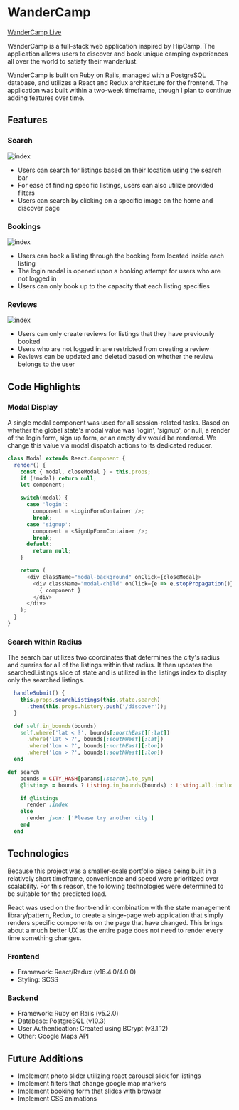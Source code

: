# WanderCamp

[WanderCamp Live](https://wandercamp.herokuapp.com/)

WanderCamp is a full-stack web application inspired by HipCamp. The application allows users to discover and book unique camping experiences all over the world to satisfy their wanderlust. 

WanderCamp is built on Ruby on Rails, managed with a PostgreSQL database, and utilizes a React and Redux
architecture for the frontend. The application was built within a two-week timeframe, though 
I plan to continue adding features over time.

## Features
### Search
![index](https://res.cloudinary.com/emanon/image/upload/v1529101340/Screen_Shot_2018-06-15_at_3.19.34_PM.png)
* Users can search for listings based on their location using the search bar
* For ease of finding specific listings, users can also utilize provided filters
* Users can search by clicking on a specific image on the home and discover page 

### Bookings
![index](https://res.cloudinary.com/emanon/image/upload/v1529101899/Screen_Shot_2018-06-15_at_3.30.37_PM.png)
* Users can book a listing through the booking form located inside each listing
* The login modal is opened upon a booking attempt for users who are not logged in
* Users can only book up to the capacity that each listing specifies

### Reviews
![index](https://res.cloudinary.com/emanon/image/upload/v1529103018/Screen_Shot_2018-06-15_at_3.48.14_PM.png)
* Users can only create reviews for listings that they have previously booked
* Users who are not logged in are restricted from creating a review
* Reviews can be updated and deleted based on whether the review belongs to the user


## Code Highlights
### Modal Display

A single modal component was used for all session-related tasks. Based on whether the global state's modal value was 'login', 'signup', or null, a render of the login form, sign up form, or an empty div would be rendered. We change this value via modal dispatch actions to its dedicated reducer.

```javascript
class Modal extends React.Component {
  render() {
    const { modal, closeModal } = this.props;
    if (!modal) return null;
    let component;

    switch(modal) {
      case 'login':
        component = <LoginFormContainer />;
        break;
      case 'signup':
        component = <SignUpFormContainer />;
        break;
      default:
        return null;
    }

    return (
      <div className="modal-background" onClick={closeModal}>
        <div className="modal-child" onClick={e => e.stopPropagation()}>
          { component }
        </div>
      </div>
    );
  }
}
```

### Search within Radius
The search bar utilizes two coordinates that determines the city's radius and queries for all of the listings within that radius. It then updates the searchedListings slice of state and is utilized in the listings index to display only the searched listings.

```javascript
  handleSubmit() {
    this.props.searchListings(this.state.search)
      .then(this.props.history.push('/discover'));
  }
```

```ruby
  def self.in_bounds(bounds) 
    self.where('lat < ?', bounds[:northEast][:lat])
      .where('lat > ?', bounds[:southWest][:lat])
      .where('lon < ?', bounds[:northEast][:lon])
      .where('lon > ?', bounds[:southWest][:lon])
  end
```
```ruby
def search
    bounds = CITY_HASH[params[:search].to_sym]
    @listings = bounds ? Listing.in_bounds(bounds) : Listing.all.includes(:photos)

    if @listings
      render :index
    else
      render json: ['Please try another city']
    end
  end
```

## Technologies
Because this project was a smaller-scale portfolio piece being built in a relatively short timeframe, convenience and speed were prioritized over scalability. For this reason, the following technologies were determined to be suitable for the predicted load.

React was used on the front-end in combination with the state management library/pattern, Redux, to create a singe-page web application that simply renders specific components on the page that have changed. This brings about a much better UX as the entire page does not need to render every time something changes.

### Frontend
 * Framework: React/Redux (v16.4.0/4.0.0)
 * Styling: SCSS
 ### Backend
 * Framework: Ruby on Rails (v5.2.0)
 * Database: PostgreSQL (v10.3)
 * User Authentication: Created using BCrypt (v3.1.12)
 * Other: Google Maps API

 
## Future Additions
* Implement photo slider utilizing react carousel slick for listings
* Implement filters that change google map markers
* Implement booking form that slides with browser
* Implement CSS animations
